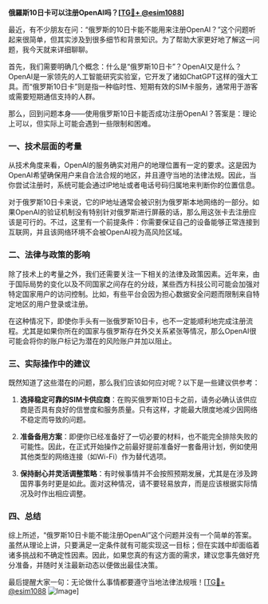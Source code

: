 **俄羅斯10日卡可以注册OpenAI吗？[[TG💪+ @esim1088](https://t.me/s/esim1088)]**

最近，有不少朋友在问：“俄罗斯的10日卡能不能用来注册OpenAI？”这个问题听起来很简单，但其实涉及到很多细节和背景知识。为了帮助大家更好地了解这一问题，我今天就来详细聊聊。

首先，我们需要明确几个概念：什么是“俄罗斯10日卡”？OpenAI又是什么？OpenAI是一家领先的人工智能研究实验室，它开发了诸如ChatGPT这样的强大工具。而“俄罗斯10日卡”则是指一种临时性、短期有效的SIM卡服务，通常用于游客或需要短期通信支持的人群。

那么，回到问题本身——使用俄罗斯10日卡能否成功注册OpenAI？答案是：理论上可以，但实际上可能会遇到一些限制和困难。

### 一、技术层面的考量

从技术角度来看，OpenAI的服务确实对用户的地理位置有一定的要求。这是因为OpenAI希望确保用户来自合法合规的地区，并且遵守当地的法律法规。因此，当你尝试注册时，系统可能会通过IP地址或者电话号码归属地来判断你的位置信息。

对于俄罗斯10日卡来说，它的IP地址通常会被识别为俄罗斯本地网络的一部分。如果OpenAI的验证机制没有特别针对俄罗斯进行屏蔽的话，那么用这张卡去注册应该是可行的。不过，这里有一个前提条件：你需要保证自己的设备能够正常连接到互联网，并且该网络环境不会被OpenAI视为高风险区域。

### 二、法律与政策的影响

除了技术上的考量之外，我们还需要关注一下相关的法律及政策因素。近年来，由于国际局势的变化以及不同国家之间存在的分歧，某些西方科技公司可能会加强对特定国家用户的访问控制。比如，有些平台会因为担心数据安全问题而限制来自特定地区的用户登录或注册。

在这种情况下，即使你手头有一张俄罗斯10日卡，也不一定能顺利地完成注册流程。尤其是如果你所在的国家与俄罗斯存在外交关系紧张等情况，那么OpenAI很可能会将你的账户标记为潜在的风险账户并加以阻止。

### 三、实际操作中的建议

既然知道了这些潜在的问题，那么我们应该如何应对呢？以下是一些建议供参考：

1. **选择稳定可靠的SIM卡供应商**：在购买俄罗斯10日卡之前，请务必确认该供应商是否具有良好的信誉度和服务质量。只有这样，才能最大限度地减少因网络不稳定而导致的问题。
   
2. **准备备用方案**：即便你已经准备好了一切必要的材料，也不能完全排除失败的可能性。因此，在正式开始操作之前最好提前准备好一套备用计划，例如使用其他类型的网络连接（如Wi-Fi）作为替代选项。

3. **保持耐心并灵活调整策略**：有时候事情并不会按照预期发展，尤其是在涉及跨国界事务时更是如此。面对这种情况，请不要轻易放弃，而是应该根据实际情况及时作出相应调整。

### 四、总结

综上所述，“俄罗斯10日卡能不能注册OpenAI”这个问题并没有一个简单的答案。虽然从理论上讲，只要满足一定条件就有可能实现这一目标；但在实践中却面临着诸多挑战和不确定性因素。因此，如果您真的有这方面的需求，建议您事先做好充分准备，并随时关注最新动态以便做出最佳决策。

最后提醒大家一句：无论做什么事情都要遵守当地法律法规哦！[[TG💪+ @esim1088](https://t.me/s/esim1088) ![Image](https://i.postimg.cc/4NQfJmqS/Snipaste-2025-05-13-00-14-12.png)]